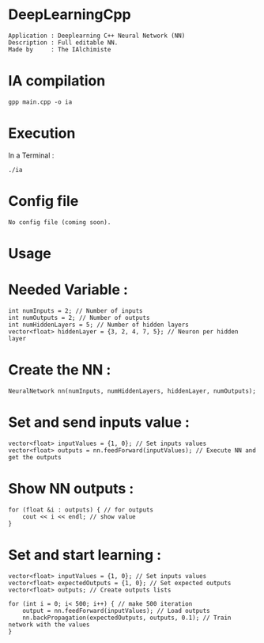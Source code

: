#  DeepLearningCpp 

```
Application : Deeplearning C++ Neural Network (NN)
Description : Full editable NN.
Made by     : The IAlchimiste 
```

#  IA compilation 

```
gpp main.cpp -o ia
```

#  Execution 

In a Terminal :
```
./ia
```
#  Config file 

```
No config file (coming soon).
```

#  Usage 

# Needed Variable :

```
int numInputs = 2; // Number of inputs
int numOutputs = 2; // Number of outputs
int numHiddenLayers = 5; // Number of hidden layers
vector<float> hiddenLayer = {3, 2, 4, 7, 5}; // Neuron per hidden layer
```

# Create the NN :

```
NeuralNetwork nn(numInputs, numHiddenLayers, hiddenLayer, numOutputs);
```

# Set and send inputs value :

```
vector<float> inputValues = {1, 0}; // Set inputs values
vector<float> outputs = nn.feedForward(inputValues); // Execute NN and get the outputs
```

# Show NN outputs :

```
for (float &i : outputs) { // for outputs
    cout << i << endl; // show value
}
```

# Set and start learning :

```
vector<float> inputValues = {1, 0}; // Set inputs values
vector<float> expectedOutputs = {1, 0}; // Set expected outputs
vector<float> outputs; // Create outputs lists

for (int i = 0; i< 500; i++) { // make 500 iteration
    output = nn.feedForward(inputValues); // Load outputs
    nn.backPropagation(expectedOutputs, outputs, 0.1); // Train network with the values
}
```


